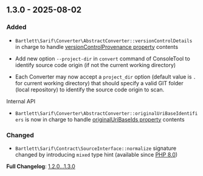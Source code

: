 
## 1.3.0 - 2025-08-02

### Added

- `Bartlett\Sarif\Converter\AbstractConverter::versionControlDetails` in charge
 to handle [versionControlProvenance property](https://docs.oasis-open.org/sarif/sarif/v2.1.0/errata01/os/sarif-v2.1.0-errata01-os-complete.html#_Toc141790747) contents

- Add new option `--project-dir` in `convert` command of ConsoleTool to identify source code origin (if not the current working directory)

- Each Converter may now accept a `project_dir` option (default value is `.` for current working directory)
that should specify a valid GIT folder (local repository) to identify the source code origin to scan.

Internal API

- `Bartlett\Sarif\Converter\AbstractConverter::originalUriBaseIdentifiers` is now in charge
 to handle [originalUriBaseIds property](https://docs.oasis-open.org/sarif/sarif/v2.1.0/errata01/os/sarif-v2.1.0-errata01-os-complete.html#_Toc141790748) contents

### Changed

- `Bartlett\Sarif\Contract\SourceInterface::normalize` signature changed by introducing `mixed` type hint (available since [PHP 8.0](https://php.watch/versions/8.0/mixed-type))

**Full Changelog**: [1.2.0...1.3.0](https://github.com/llaville/sarif-php-converters/compare/1.2.0...1.3.0)
